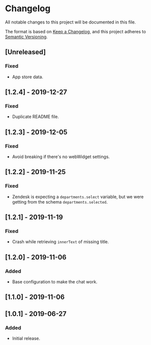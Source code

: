 # Changelog
All notable changes to this project will be documented in this file.

The format is based on [Keep a Changelog](https://keepachangelog.com/en/1.0.0/),
and this project adheres to [Semantic Versioning](https://semver.org/spec/v2.0.0.html).

## [Unreleased]
### Fixed
- App store data.

## [1.2.4] - 2019-12-27
### Fixed
- Duplicate README file.

## [1.2.3] - 2019-12-05
### Fixed
- Avoid breaking if there's no webWidget settings.

## [1.2.2] - 2019-11-25
### Fixed
- Zendesk is expecting a `departments.select` variable, but we were getting from the schema `departments.selected`.

## [1.2.1] - 2019-11-19
### Fixed
- Crash while retrieving `innerText` of missing title.

## [1.2.0] - 2019-11-06
### Added
- Base configuration to make the chat work.

## [1.1.0] - 2019-11-06

## [1.0.1] - 2019-06-27
### Added
- Initial release.
